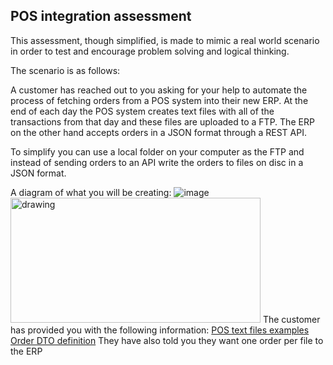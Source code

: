 ## POS integration assessment

This assessment, though simplified, is made to mimic a real world scenario in order to test and encourage problem solving and logical thinking.

The scenario is as follows:

A customer has reached out to you asking for your help to automate the process of fetching orders from a POS system into their new ERP. At the end of each day the POS system creates text files with all of the transactions from that day and these files are uploaded to a FTP. The ERP on the other hand accepts orders in a JSON format through a REST API.

To simplify you can use a local folder on your computer as the FTP and instead of sending orders to an API write the orders to files on disc in a JSON format.

A diagram of what you will be creating:
![image](https://user-images.githubusercontent.com/1340052/147926048-b051c849-c214-4fbc-92fb-ae6a12f37887.png)
<img src="https://user-images.githubusercontent.com/1340052/147926048-b051c849-c214-4fbc-92fb-ae6a12f37887.png" alt="drawing" width="400" height="200"/>
The customer has provided you with the following information:
[POS text files examples](https://github.com/MaksimerAB/MockAssessment)
[Order DTO definition](https://github.com/MaksimerAB/MockAssessment)
They have also told you they want one order per file to the ERP
